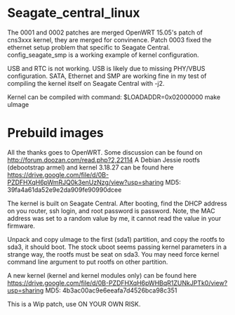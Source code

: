 # Seagate_central_linux

The 0001 and 0002 patches are merged OpenWRT 15.05's patch of cns3xxx kernel, they are merged for convinence.
Patch 0003 fixed the ethernet setup problem that specific to Seagate Central. config_seagate_smp is a working
example of kernel configuration.

USB and RTC is not working. USB is likely due to missing PHY/VBUS configuration. SATA, Ethernet and SMP are 
working fine in my test of compiling the kernel itself on Seagate Central with -j2.

Kernel can be compiled with command: $LOADADDR=0x02000000 make uImage

# Prebuild images
All the thanks goes to OpenWRT. Some discussion can be found on http://forum.doozan.com/read.php?2,22114
A Debian Jessie rootfs (debootstrap armel) and kernel 3.18.27 can be found here
https://drive.google.com/file/d/0B-PZDFHXqH6pWmRJQ0k3enUzNzg/view?usp=sharing
MD5: 39fa4a61da52e9e2da909fe90990dcee

The kernel is built on Seagate Central. After booting, find the DHCP address on you router, ssh login, 
and root password is password.
Note, the MAC address was set to a random value by me, it cannot read the value in your firmware.

Unpack and copy uImage to the first (sda1) partition, and copy the rootfs to sda3, it should boot.
The stock uboot seems passing kernel parameters in a strange way, the rootfs must be seat on sda3. 
You may need force kernel command line argument to put rootfs on other partition.

A new kernel (kernel and kernel modules only) can be found here
https://drive.google.com/file/d/0B-PZDFHXqH6pWHBqR1ZUNkJPTk0/view?usp=sharing
MD5: 4b3ac00ac9e6eeafa7d4526bca98c351

This is a Wip patch, use ON YOUR OWN RISK.
